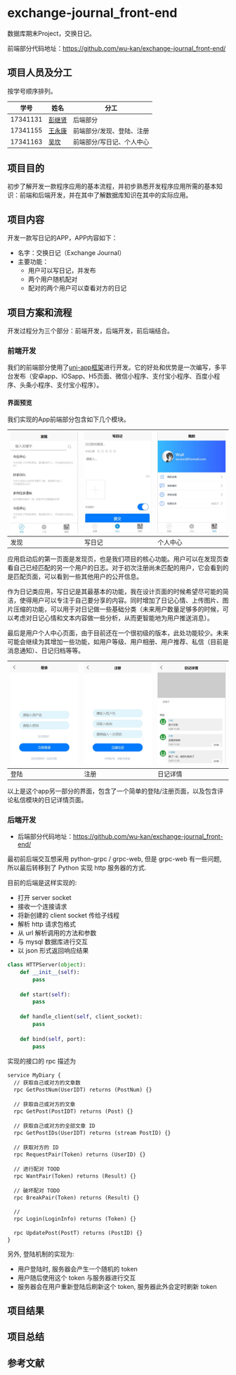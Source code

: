 # exchange-journal_front-end

数据库期末Project，交换日记。

前端部分代码地址：<https://github.com/wu-kan/exchange-journal_front-end/>

## 项目人员及分工

按学号顺序排列。

|学号|姓名|分工|
|-|-|-|
|17341131|[彭继贤](https://github.com/shadw3002)|后端部分|
|17341155|[王永康](https://github.com/)|前端部分/发现、登陆、注册|
|17341163|[吴坎](https://github.com/wu-kan)|前端部分/写日记、个人中心|

## 项目目的

初步了解开发一款程序应用的基本流程，并初步熟悉开发程序应用所需的基本知识：前端和后端开发，并在其中了解数据库知识在其中的实际应用。

## 项目内容

开发一款写日记的APP，APP内容如下：

- 名字：交换日记（Exchange Journal）
- 主要功能：
  - 用户可以写日记，并发布
  - 两个用户随机配对
  - 配对的两个用户可以查看对方的日记

## 项目方案和流程

开发过程分为三个部分：前端开发，后端开发，前后端结合。

### 前端开发

我们的前端部分使用了[uni-app框架](https://uniapp.dcloud.io/)进行开发。它的好处和优势是一次编写，多平台发布（安卓app、IOSapp、H5页面、微信小程序、支付宝小程序、百度小程序、头条小程序、支付宝小程序）。

#### 界面预览

我们实现的App前端部分包含如下几个模块。

| ![发现](docs/assets/images/发现.jpg) | ![写日记](docs/assets/images/写日记.jpg) | ![个人中心](docs/assets/images/我的.jpg) |
| ------------------------------------ | ---------------------------------------- | ---------------------------------------- |
| 发现                                 | 写日记                                   | 个人中心                                 |

应用启动后的第一页面是发现页，也是我们项目的核心功能。用户可以在发现页查看自己已经匹配的另一个用户的日志。对于初次注册尚未匹配的用户，它会看到的是匹配页面，可以看到一些其他用户的公开信息。

作为日记类应用，写日记是其最基本的功能，我在设计页面的时候希望尽可能的简洁，使得用户可以专注于自己要分享的内容。同时增加了日记心情、上传图片、图片压缩的功能，可以用于对日记做一些基础分类（未来用户数量足够多的时候，可以考虑对日记心情和文本内容做一些分析，从而更智能地为用户推送消息）。

最后是用户个人中心页面，由于目前还在一个很初级的版本，此处功能较少。未来可能会继续为其增加一些功能，如用户等级、用户相册、用户推荐、私信（目前是消息通知）、日记归档等等。

| ![登陆](docs/assets/images/登陆.jpg) | ![注册](docs/assets/images/注册.jpg) | ![日记详情](docs/assets/images/日记详情.jpg) |
| ------------------------------------ | ------------------------------------ | -------------------------------------------- |
| 登陆                                 | 注册                                 | 日记详情                                     |

以上是这个app另一部分的界面，包含了一个简单的登陆/注册页面，以及包含评论私信模块的日记详情页面。

### 后端开发

- 后端部分代码地址：<https://github.com/wu-kan/exchange-journal_front-end/>

最初前后端交互想采用 python-grpc / grpc-web, 但是 grpc-web 有一些问题, 所以最后转移到了 Python 实现 http 服务器的方式.

目前的后端是这样实现的:
- 打开 server socket
- 接收一个连接请求
- 将新创建的 client socket 传给子线程
- 解析 http 请求包格式
- 从 url 解析调用的方法和参数
- 与 mysql 数据库进行交互
- 以 json 形式返回响应结果

```python
class HTTPServer(object):
    def __init__(self):
        pass

    def start(self):
        pass

    def handle_client(self, client_socket):
        pass

    def bind(self, port):
        pass
```

实现的接口的 rpc 描述为
```rpc
service MyDiary {
  // 获取自己或对方的文章数
  rpc GetPostNum(UserIDT) returns (PostNum) {}

  // 获取自己或对方的文章
  rpc GetPost(PostIDT) returns (Post) {}

  // 获取自己或对方的全部文章 ID
  rpc GetPostIDs(UserIDT) returns (stream PostID) {}
  
  // 获取对方的 ID
  rpc RequestPair(Token) returns (UserID) {}

  // 进行配对 TOOD
  rpc WantPair(Token) returns (Result) {}

  // 破坏配对 TODO
  rpc BreakPair(Token) returns (Result) {}

  // 
  rpc Login(LoginInfo) returns (Token) {}

  rpc UpdatePost(PostT) returns (PostID) {}
}
```

另外, 登陆机制的实现为:
- 用户登陆时, 服务器会产生一个随机的 token
- 用户随后使用这个 token 与服务器进行交互
- 服务器会在用户重新登陆后刷新这个 token, 服务器此外会定时刷新 token

## 项目结果

## 项目总结

## 参考文献
